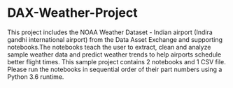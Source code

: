 # DAX-Weather-Project
This project includes the NOAA Weather Dataset - Indian airport (Indira gandhi international airport) from the Data Asset Exchange and supporting notebooks.The notebooks teach the user to extract, clean and analyze sample weather data and predict weather trends to help airports schedule better flight times. This sample project contains 2 notebooks and 1 CSV file. Please run the notebooks in sequential order of their part numbers using a Python 3.6 runtime.
